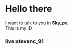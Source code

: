 # Hello there
I want to talk to you in <b>Sky_pe</b>.<br/>
This is my ID <br/>
<h3>live:stevenc_91</h3><br/>
<br/><br/>
